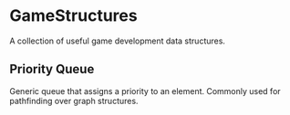 # GameStructures
 A collection of useful game development data structures.
 ## Priority Queue
 Generic queue that assigns a priority to an element. Commonly used for pathfinding over graph structures.

